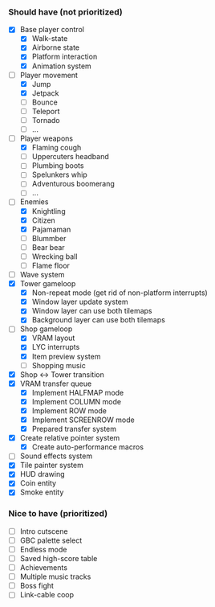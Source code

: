 ### Should have (not prioritized)
* [x] Base player control
    * [x] Walk-state
    * [x] Airborne state
    * [x] Platform interaction
    * [x] Animation system
* [ ] Player movement
    * [x] Jump
    * [x] Jetpack
    * [ ] Bounce
    * [ ] Teleport
    * [ ] Tornado
    * [ ] ...
* [ ] Player weapons
    * [x] Flaming cough
    * [ ] Uppercuters headband
    * [ ] Plumbing boots
    * [ ] Spelunkers whip
    * [ ] Adventurous boomerang
    * [ ] ...
* [ ] Enemies
    * [x] Knightling
    * [x] Citizen
    * [x] Pajamaman
    * [ ] Blummber
    * [ ] Bear bear
    * [ ] Wrecking ball
    * [ ] Flame floor
* [ ] Wave system
* [x] Tower gameloop
    * [x] Non-repeat mode (get rid of non-platform interrupts)
    * [x] Window layer update system
    * [x] Window layer can use both tilemaps
    * [x] Background layer can use both tilemaps
* [ ] Shop gameloop
    * [x] VRAM layout
    * [x] LYC interrupts
    * [x] Item preview system
    * [ ] Shopping music
* [x] Shop <-> Tower transition
* [x] VRAM transfer queue
    * [x] Implement HALFMAP mode
    * [x] Implement COLUMN mode
    * [x] Implement ROW mode
    * [x] Implement SCREENROW mode
    * [x] Prepared transfer system
* [x] Create relative pointer system
    * [x] Create auto-performance macros
* [ ] Sound effects system
* [x] Tile painter system
* [x] HUD drawing
* [x] Coin entity
* [x] Smoke entity

### Nice to have (prioritized)
* [ ] Intro cutscene
* [ ] GBC palette select
* [ ] Endless mode
* [ ] Saved high-score table
* [ ] Achievements
* [ ] Multiple music tracks
* [ ] Boss fight
* [ ] Link-cable coop
